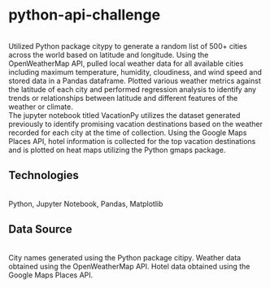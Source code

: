 # python-api-challenge
<br>
Utilized Python package citypy to generate a random list of 500+ cities across the world based on latitude and longitude. Using the OpenWeatherMap API, pulled local weather data for all available cities including maximum temperature, humidity, cloudiness, and wind speed and stored data in a Pandas dataframe. Plotted various weather metrics against the latitude of each city and performed regression analysis to identify any trends or relationships between latitude and different features of the weather or climate.
<br>
The jupyter notebook titled VacationPy utilizes the dataset generated previously to identify promising vacation destinations based on the weather recorded for each city at the time of collection. Using the Google Maps Places API, hotel information is collected for the top vacation destinations and is plotted on heat maps utilizing the Python gmaps package.
<br>  


## Technologies
<br>
Python, Jupyter Notebook, Pandas, Matplotlib
<br>
 

## Data Source
<br>
City names generated using the Python package citipy. Weather data obtained using the OpenWeatherMap API. Hotel data obtained using the Google Maps Places API.
